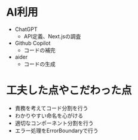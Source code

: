 # AI利用

- ChatGPT 
    - API定義、Next.jsの調査
- Github Copilot
    - コードの補完
- aider
    - コードの生成

# 工夫した点やこだわった点

- 責務を考えてコード分割を行う
- わかりやすい命名を心がける
- 適切なコンポーネント分割を行う
- エラー処理をErrorBoundaryで行う

